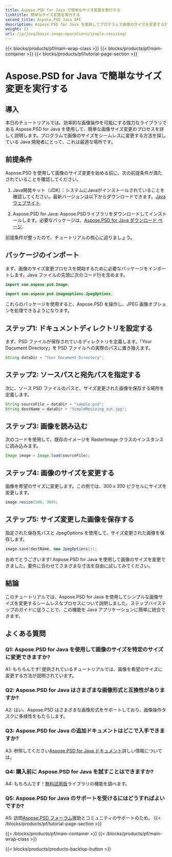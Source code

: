 ```yaml
---
title: Aspose.PSD for Java で簡単なサイズ変更を実行する
linktitle: 簡単なサイズ変更を実行する
second_title: Aspose.PSD Java API
description: Aspose.PSD for Java を使用してプログラムで画像のサイズを変更する方法を学びます。効率的な画像操作については、ステップバイステップのガイドに従ってください。
weight: 11
url: /ja/java/basic-image-operations/simple-resizing/
---
```


{{< blocks/products/pf/main-wrap-class >}}
{{< blocks/products/pf/main-container >}}
{{< blocks/products/pf/tutorial-page-section >}}

# Aspose.PSD for Java で簡単なサイズ変更を実行する

## 導入

本日のチュートリアルでは、効率的な画像操作を可能にする強力なライブラリである Aspose.PSD for Java を使用して、簡単な画像サイズ変更のプロセスを詳しく説明します。プログラムで画像のサイズをシームレスに変更する方法を探している Java 開発者にとって、これは最適な場所です。

## 前提条件

Aspose.PSD を使用して画像のサイズ変更を始める前に、次の前提条件が満たされていることを確認してください。

1.  Java開発キット（JDK）：システムにJavaがインストールされていることを確認してください。最新バージョンは以下からダウンロードできます。[Java ウェブサイト](https://www.oracle.com/java/).

2. Aspose.PSD for Java: Aspose.PSDライブラリをダウンロードしてインストールします。必要なパッケージは、[Aspose.PSD for Java ダウンロード ページ](https://releases.aspose.com/psd/java/).

前提条件が整ったので、チュートリアルの核心に迫りましょう。

## パッケージのインポート

まず、画像のサイズ変更プロセスを開始するために必要なパッケージをインポートします。Java ファイルの先頭に次のコード行を含めます。

```java
import com.aspose.psd.Image;

import com.aspose.psd.imageoptions.JpegOptions;
```

これらのパッケージを使用すると、Aspose.PSD を操作し、JPEG 画像オプションを処理できるようになります。

## ステップ1: ドキュメントディレクトリを設定する

まず、PSD ファイルが保存されているディレクトリを定義します。「Your Document Directory」を PSD ファイルへの実際のパスに置き換えます。

```java
String dataDir = "Your Document Directory";
```

## ステップ2: ソースパスと宛先パスを指定する

次に、ソース PSD ファイルのパスと、サイズ変更された画像を保存する場所を定義します。

```java
String sourceFile = dataDir + "sample.psd";
String destName = dataDir + "SimpleResizing_out.jpg";
```

## ステップ3: 画像を読み込む

次のコードを使用して、既存のイメージを RasterImage クラスのインスタンスに読み込みます。

```java
Image image = Image.load(sourceFile);
```

## ステップ4: 画像のサイズを変更する

画像を希望のサイズに変更します。この例では、300 x 300 ピクセルにサイズを変更します。

```java
image.resize(300, 300);
```

## ステップ5: サイズ変更した画像を保存する

指定された保存先パスと JpegOptions を使用して、サイズ変更された画像を保存します。

```java
image.save(destName, new JpegOptions());
```

おめでとうございます! Aspose.PSD for Java を使用して画像のサイズを変更できました。要件に合わせてさまざまな寸法を自由に試してみてください。

## 結論

このチュートリアルでは、Aspose.PSD for Java を使用してシンプルな画像サイズを変更するシームレスなプロセスについて説明しました。ステップバイステップのガイドに従うことで、この機能を Java アプリケーションに簡単に統合できます。

## よくある質問

### Q1: Aspose.PSD for Java を使用して画像のサイズを特定のサイズに変更できますか?

A1: もちろんです! 提供されているチュートリアルでは、画像を希望のサイズに変更する方法が説明されています。

### Q2: Aspose.PSD for Java はさまざまな画像形式と互換性がありますか?

A2: はい、Aspose.PSD はさまざまな画像形式をサポートしており、画像操作タスクに多様性をもたらします。

### Q3: Aspose.PSD for Java の追加ドキュメントはどこで入手できますか?

 A3: 参照してください[Aspose.PSD for Java ドキュメント](https://reference.aspose.com/psd/java/)詳しい情報については。

### Q4: 購入前に Aspose.PSD for Java を試すことはできますか?

 A4: もちろんです！[無料試用版](https://releases.aspose.com/)ライブラリの機能を調べます。

### Q5: Aspose.PSD for Java のサポートを受けるにはどうすればよいですか?

 A5: 訪問[Aspose.PSD フォーラム](https://forum.aspose.com/c/psd/34)援助とコミュニティのサポートのため。
{{< /blocks/products/pf/tutorial-page-section >}}

{{< /blocks/products/pf/main-container >}}
{{< /blocks/products/pf/main-wrap-class >}}

{{< blocks/products/products-backtop-button >}}
